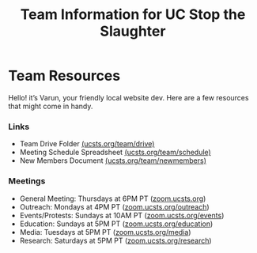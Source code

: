 ﻿---
layout: page
title: Team Information for UC Stop the Slaughter
---
# Team Resources

Hello! it’s Varun, your friendly local website dev. Here are a few resources
that might come in handy.

### Links
* Team Drive Folder [(ucsts.org/team/drive)](/team/drive)
* Meeting Schedule Spreadsheet [(ucsts.org/team/schedule)](/team/schedule)
* New Members Document [(ucsts.org/team/newmembers)](/team/newmembers)

### Meetings
* General Meeting: Thursdays at 6PM PT ([zoom.ucsts.org](https://zoom.ucsts.org))
* Outreach: Mondays at 4PM PT ([zoom.ucsts.org/outreach](https://zoom.ucsts.org/outreach))
* Events/Protests: Sundays at 10AM PT ([zoom.ucsts.org/events](https://zoom.ucsts.org/events))
* Education: Sundays at 5PM PT ([zoom.ucsts.org/education](https://zoom.ucsts.org/education))
* Media: Tuesdays at 5PM PT ([zoom.ucsts.org/media](https://zoom.ucsts.org/media))
* Research: Saturdays at 5PM PT ([zoom.ucsts.org/research](https://zoom.ucsts.org/research))

